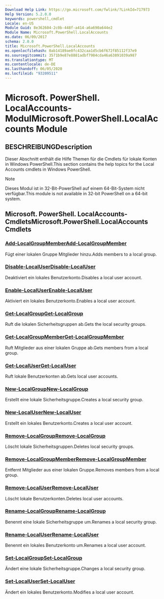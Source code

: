 ```yaml
---
Download Help Link: https://go.microsoft.com/fwlink/?LinkId=717973
Help Version: 5.2.0.0
keywords: powershell,cmdlet
Locale: en-US
Module Guid: 8e362604-2c0b-448f-a414-a6a690a644e2
Module Name: Microsoft.PowerShell.LocalAccounts
ms.date: 06/09/2017
schema: 2.0.0
title: Microsoft.PowerShell.LocalAccounts
ms.openlocfilehash: 0ab14189ae0fc432caa1d5cb6f672f85112f37e9
ms.sourcegitcommit: 3571b9e87e8881adbf7984cda46a63891039a987
ms.translationtype: MT
ms.contentlocale: de-DE
ms.lasthandoff: 06/05/2020
ms.locfileid: "93209511"
---
```

# <span data-ttu-id="aed9d-103">Microsoft. PowerShell. LocalAccounts-Modul</span><span class="sxs-lookup"><span data-stu-id="aed9d-103">Microsoft.PowerShell.LocalAccounts Module</span></span>
## <span data-ttu-id="aed9d-104">BESCHREIBUNG</span><span class="sxs-lookup"><span data-stu-id="aed9d-104">Description</span></span>
<span data-ttu-id="aed9d-105">Dieser Abschnitt enthält die Hilfe Themen für die Cmdlets für lokale Konten in Windows PowerShell.</span><span class="sxs-lookup"><span data-stu-id="aed9d-105">This section contains the help topics for the Local Accounts cmdlets in Windows PowerShell.</span></span>

> [!NOTE]
> <span data-ttu-id="aed9d-106">Dieses Modul ist in 32-Bit-PowerShell auf einem 64-Bit-System nicht verfügbar.</span><span class="sxs-lookup"><span data-stu-id="aed9d-106">This module is not available in 32-bit PowerShell on a 64-bit system.</span></span>

## <span data-ttu-id="aed9d-107">Microsoft. PowerShell. LocalAccounts-Cmdlets</span><span class="sxs-lookup"><span data-stu-id="aed9d-107">Microsoft.PowerShell.LocalAccounts Cmdlets</span></span>

### [<span data-ttu-id="aed9d-108">Add-LocalGroupMember</span><span class="sxs-lookup"><span data-stu-id="aed9d-108">Add-LocalGroupMember</span></span>](Add-LocalGroupMember.md)
<span data-ttu-id="aed9d-109">Fügt einer lokalen Gruppe Mitglieder hinzu.</span><span class="sxs-lookup"><span data-stu-id="aed9d-109">Adds members to a local group.</span></span>

### [<span data-ttu-id="aed9d-110">Disable-LocalUser</span><span class="sxs-lookup"><span data-stu-id="aed9d-110">Disable-LocalUser</span></span>](Disable-LocalUser.md)
<span data-ttu-id="aed9d-111">Deaktiviert ein lokales Benutzerkonto.</span><span class="sxs-lookup"><span data-stu-id="aed9d-111">Disables a local user account.</span></span>

### [<span data-ttu-id="aed9d-112">Enable-LocalUser</span><span class="sxs-lookup"><span data-stu-id="aed9d-112">Enable-LocalUser</span></span>](Enable-LocalUser.md)
<span data-ttu-id="aed9d-113">Aktiviert ein lokales Benutzerkonto.</span><span class="sxs-lookup"><span data-stu-id="aed9d-113">Enables a local user account.</span></span>

### [<span data-ttu-id="aed9d-114">Get-LocalGroup</span><span class="sxs-lookup"><span data-stu-id="aed9d-114">Get-LocalGroup</span></span>](Get-LocalGroup.md)
<span data-ttu-id="aed9d-115">Ruft die lokalen Sicherheitsgruppen ab.</span><span class="sxs-lookup"><span data-stu-id="aed9d-115">Gets the local security groups.</span></span>

### [<span data-ttu-id="aed9d-116">Get-LocalGroupMember</span><span class="sxs-lookup"><span data-stu-id="aed9d-116">Get-LocalGroupMember</span></span>](Get-LocalGroupMember.md)
<span data-ttu-id="aed9d-117">Ruft Mitglieder aus einer lokalen Gruppe ab.</span><span class="sxs-lookup"><span data-stu-id="aed9d-117">Gets members from a local group.</span></span>

### [<span data-ttu-id="aed9d-118">Get-LocalUser</span><span class="sxs-lookup"><span data-stu-id="aed9d-118">Get-LocalUser</span></span>](Get-LocalUser.md)
<span data-ttu-id="aed9d-119">Ruft lokale Benutzerkonten ab.</span><span class="sxs-lookup"><span data-stu-id="aed9d-119">Gets local user accounts.</span></span>

### [<span data-ttu-id="aed9d-120">New-LocalGroup</span><span class="sxs-lookup"><span data-stu-id="aed9d-120">New-LocalGroup</span></span>](New-LocalGroup.md)
<span data-ttu-id="aed9d-121">Erstellt eine lokale Sicherheitsgruppe.</span><span class="sxs-lookup"><span data-stu-id="aed9d-121">Creates a local security group.</span></span>

### [<span data-ttu-id="aed9d-122">New-LocalUser</span><span class="sxs-lookup"><span data-stu-id="aed9d-122">New-LocalUser</span></span>](New-LocalUser.md)
<span data-ttu-id="aed9d-123">Erstellt ein lokales Benutzerkonto.</span><span class="sxs-lookup"><span data-stu-id="aed9d-123">Creates a local user account.</span></span>

### [<span data-ttu-id="aed9d-124">Remove-LocalGroup</span><span class="sxs-lookup"><span data-stu-id="aed9d-124">Remove-LocalGroup</span></span>](Remove-LocalGroup.md)
<span data-ttu-id="aed9d-125">Löscht lokale Sicherheitsgruppen.</span><span class="sxs-lookup"><span data-stu-id="aed9d-125">Deletes local security groups.</span></span>

### [<span data-ttu-id="aed9d-126">Remove-LocalGroupMember</span><span class="sxs-lookup"><span data-stu-id="aed9d-126">Remove-LocalGroupMember</span></span>](Remove-LocalGroupMember.md)
<span data-ttu-id="aed9d-127">Entfernt Mitglieder aus einer lokalen Gruppe.</span><span class="sxs-lookup"><span data-stu-id="aed9d-127">Removes members from a local group.</span></span>

### [<span data-ttu-id="aed9d-128">Remove-LocalUser</span><span class="sxs-lookup"><span data-stu-id="aed9d-128">Remove-LocalUser</span></span>](Remove-LocalUser.md)
<span data-ttu-id="aed9d-129">Löscht lokale Benutzerkonten.</span><span class="sxs-lookup"><span data-stu-id="aed9d-129">Deletes local user accounts.</span></span>

### [<span data-ttu-id="aed9d-130">Rename-LocalGroup</span><span class="sxs-lookup"><span data-stu-id="aed9d-130">Rename-LocalGroup</span></span>](Rename-LocalGroup.md)
<span data-ttu-id="aed9d-131">Benennt eine lokale Sicherheitsgruppe um.</span><span class="sxs-lookup"><span data-stu-id="aed9d-131">Renames a local security group.</span></span>

### [<span data-ttu-id="aed9d-132">Rename-LocalUser</span><span class="sxs-lookup"><span data-stu-id="aed9d-132">Rename-LocalUser</span></span>](Rename-LocalUser.md)
<span data-ttu-id="aed9d-133">Benennt ein lokales Benutzerkonto um.</span><span class="sxs-lookup"><span data-stu-id="aed9d-133">Renames a local user account.</span></span>

### [<span data-ttu-id="aed9d-134">Set-LocalGroup</span><span class="sxs-lookup"><span data-stu-id="aed9d-134">Set-LocalGroup</span></span>](Set-LocalGroup.md)
<span data-ttu-id="aed9d-135">Ändert eine lokale Sicherheitsgruppe.</span><span class="sxs-lookup"><span data-stu-id="aed9d-135">Changes a local security group.</span></span>

### [<span data-ttu-id="aed9d-136">Set-LocalUser</span><span class="sxs-lookup"><span data-stu-id="aed9d-136">Set-LocalUser</span></span>](Set-LocalUser.md)
<span data-ttu-id="aed9d-137">Ändert ein lokales Benutzerkonto.</span><span class="sxs-lookup"><span data-stu-id="aed9d-137">Modifies a local user account.</span></span>
